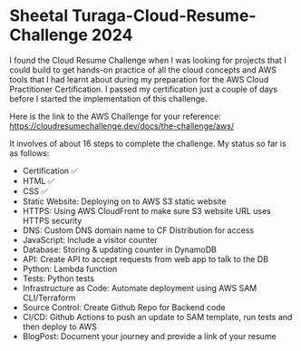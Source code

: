# Sheetal Turaga-Cloud-Resume-Challenge 2024

I found the Cloud Resume Challenge when I was looking for projects that I could build to get hands-on practice of all the cloud concepts and AWS tools that I had learnt about during my preparation for the AWS Cloud Practitioner Certification. I passed my certification just a couple of days before I started the implementation of this challenge.

Here is the link to the AWS Challenge for your reference:
https://cloudresumechallenge.dev/docs/the-challenge/aws/

It involves of about 16 steps to complete the challenge. My status so far is as follows:
- Certification ✅
- HTML ✅
- CSS ✅
- Static Website: Deploying on to AWS S3 static website
- HTTPS: Using AWS CloudFront to make sure S3 website URL uses HTTPS security
- DNS: Custom DNS domain name to CF Distribution for access
- JavaScript: Include a visitor counter
- Database: Storing & updating counter in DynamoDB
- API: Create API to accept requests from web app to talk to the DB
- Python: Lambda function
- Tests: Python tests
- Infrastructure as Code: Automate deployment using AWS SAM CLI/Terraform
- Source Control: Create Github Repo for Backend code
- CI/CD: Github Actions to push an update to SAM template, run tests and then deploy to AWS
- BlogPost: Document your journey and provide a link of your resume

